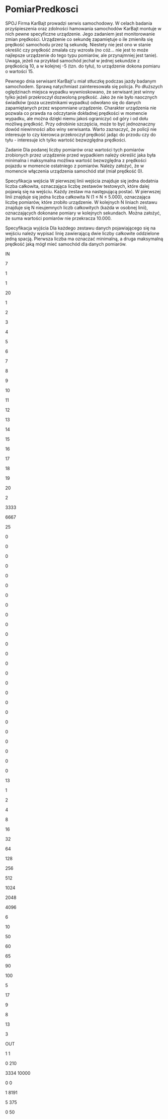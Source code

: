# PomiarPredkosci
SPOJ
Firma KarBajt prowadzi serwis samochodowy. W celach badania przyśpieszenia oraz zdolności hamowania samochodów KarBajt montuje w nich pewne specyficzne urządzenie. Jego zadaniem jest monitorowanie zmian prędkości. Urządzenie co sekundę zapamiętuje o ile zmieniła się prędkość samochodu przez tą sekundę. Niestety nie jest ono w stanie określić czy prędkość zmalała czy wzrosła (no cóż... nie jest to może najlepsze urządzenie do tego typu pomiarów, ale przynajmniej jest tanie). Uwaga, jeżeli na przykład samochód jechał w jednej sekundzie z prędkością 10, a w kolejnej -5 (tzn. do tyłu), to urządzenie dokona pomiaru o wartości 15.

Pewnego dnia serwisant KarBajt'u miał stłuczkę podczas jazdy badanym samochodem. Sprawą natychmiast zainteresowała się policja. Po dłuższych oględzinach miejsca wypadku wywnioskowano, że serwisant jest winny tylko jeżeli przekroczył dozwoloną prędkość. Jako że nie było naocznych świadków (poza uczestnikami wypadku) odwołano się do danych zapamiętanych przez wspomniane urządzenie. Charakter urządzenia nie pozwala co prawda na odczytanie dokładnej prędkości w momencie wypadku, ale można dzięki niemu jakoś ograniczyć od góry i od dołu możliwą prędkość. Przy odrobinie szczęścia, może to być jednoznaczny dowód niewinności albo winy serwisanta. Warto zaznaczyć, że policji nie interesuje to czy kierowca przekroczył prędkość jadąc do przodu czy do tyłu - interesuje ich tylko wartość bezwzględna prędkości.

Zadanie
Dla podanej liczby pomiarów oraz wartości tych pomiarów zrobionych przez urządzenie przed wypadkiem należy określić jaka była minimalna i maksymalna możliwa wartość bezwzględna z prędkości pojazdu w momencie ostatniego z pomiarów. Należy założyć, że w momencie włączenia urządzenia samochód stał (miał prędkość 0).

Specyfikacja wejścia
W pierwszej linii wejścia znajduje się jedna dodatnia liczba całkowita, oznaczająca liczbę zestawów testowych, które dalej pojawią się na wejściu. Każdy zestaw ma następującą postać. W pierwszej linii znajduje się jedna liczba całkowita N (1 ≤ N ≤ 5.000), oznaczająca liczbę pomiarów, które zrobiło urządzenie. W kolejnych N liniach zestawu znajduje się N nieujemnych liczb całkowitych (każda w osobnej linii), oznaczających dokonane pomiary w kolejnych sekundach. Można założyć, że suma wartości pomiarów nie przekracza 10.000.

Specyfikacja wyjścia
Dla każdego zestawu danych pojawiającego się na wejściu należy wypisać linię zawierającą dwie liczby całkowite oddzielone jedną spacją. Pierwsza liczba ma oznaczać minimalną, a druga maksymalną prędkość jaką mógł mieć samochód dla danych pomiarów.

IN

7

1

1

20

1

2

3

4

5

6

7

8

9

10

11

12

13

14

15

16

17

18

19

20

2

3333

6667

25

0

0

0

0

0

0

0

0

0

0

0

0

0

0

0

0

0

0

0

0

0

0

0

0

0

13

1

2

4

8

16

32

64

128

256

512

1024

2048

4096

6

10

50

60

65

90

100

5

17

9

8

13

3

OUT

1 1

0 210

3334 10000

0 0

1 8191

5 375

0 50
